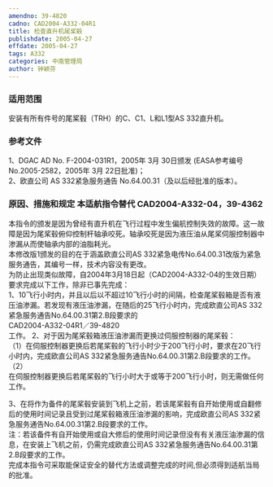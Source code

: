 ```yaml
---
amendno: 39-4820  
cadno: CAD2004-A332-04R1  
title: 检查直升机尾桨毂  
publishdate: 2005-04-27  
effdate: 2005-04-27  
tags: A332  
categories: 中南管理局  
author: 钟颖芬  
---
```

  
### 适用范围  
安装有所有件号的尾桨毂（TRH）的C、C1、L和L1型AS 332直升机。  
  
<!--more-->  
### 参考文件  
1、DGAC AD No. F-2004-031R1，2005年 3月 30日颁发 (EASA参考编号 No.2005-2582，2005年 3月 22日批准)；  
 2、欧直公司 AS 332紧急服务通告 No.64.00.31（及以后经批准的版本）。  
  
### 原因、措施和规定 本适航指令替代 CAD2004-A332-04，39-4362  
本指令的颁发是因为曾经有直升机在飞行过程中发生偏航控制失效的故障。这一故障是因为尾桨毂俯仰控制杆轴承咬死。轴承咬死是因为液压油从尾桨伺服控制器中渗漏从而使轴承内部的油脂耗光。  
本修改版1颁发的目的在于涵盖欧直公司AS 332紧急电传No.64.00.31改版为紧急服务通告，其编号一样，技术内容没有更改。  
为防止出现类似故障，自2004年3月18日起（CAD2004-A332-04的生效日期）要求完成以下工作，除非已事先完成：  
    1、10飞行小时内，并且以后以不超过10飞行小时的间隔，检查尾桨毂箱是否有液压油渗漏。若发现有液压油渗漏，在随后的25飞行小时内，完成欧直公司AS 332紧急服务通告No.64.00.31第2.B段要求的  
  CAD2004-A332-04R1／39-4820  
工作。     2、对于因为尾桨毂箱液压油渗漏而更换过伺服控制器的尾桨毂：  
    （1）在伺服控制器更换后若尾桨毂的飞行小时少于200飞行小时，要求在20飞行小时内，完成欧直公司AS 332紧急服务通告No.64.00.31第2.B段要求的工作。  
（2）  
在伺服控制器更换后若尾桨毂的飞行小时大于或等于200飞行小时，则无需做任何工作。  
  
3、在将作为备件的尾桨毂安装到飞机上之前，若该尾桨毂有自开始使用或自翻修后的使用时间记录且受到过尾桨毂箱液压油渗漏的影响，完成欧直公司AS 332紧急服务通告No.64.00.31第2.B段要求的工作。  
注：若该备件有自开始使用或自大修后的使用时间记录但没有有关液压油渗漏的信息，在安装上飞机之前，仍需完成欧直公司AS 332紧急服务通告No.64.00.31第2.B段要求的工作。  
完成本指令可采取能保证安全的替代方法或调整完成的时间,但必须得到适航当局的批准。  
